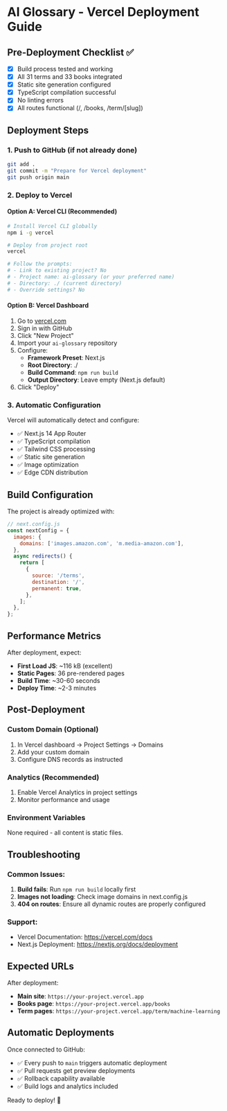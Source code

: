 # AI Glossary - Vercel Deployment Guide

## Pre-Deployment Checklist ✅

- [x] Build process tested and working
- [x] All 31 terms and 33 books integrated
- [x] Static site generation configured
- [x] TypeScript compilation successful
- [x] No linting errors
- [x] All routes functional (/, /books, /term/[slug])

## Deployment Steps

### 1. Push to GitHub (if not already done)
```bash
git add .
git commit -m "Prepare for Vercel deployment"
git push origin main
```

### 2. Deploy to Vercel

#### Option A: Vercel CLI (Recommended)
```bash
# Install Vercel CLI globally
npm i -g vercel

# Deploy from project root
vercel

# Follow the prompts:
# - Link to existing project? No
# - Project name: ai-glossary (or your preferred name)
# - Directory: ./ (current directory)
# - Override settings? No
```

#### Option B: Vercel Dashboard
1. Go to [vercel.com](https://vercel.com)
2. Sign in with GitHub
3. Click "New Project"
4. Import your `ai-glossary` repository
5. Configure:
   - **Framework Preset**: Next.js
   - **Root Directory**: ./
   - **Build Command**: `npm run build`
   - **Output Directory**: Leave empty (Next.js default)
6. Click "Deploy"

### 3. Automatic Configuration

Vercel will automatically detect and configure:
- ✅ Next.js 14 App Router
- ✅ TypeScript compilation
- ✅ Tailwind CSS processing
- ✅ Static site generation
- ✅ Image optimization
- ✅ Edge CDN distribution

## Build Configuration

The project is already optimized with:

```javascript
// next.config.js
const nextConfig = {
  images: {
    domains: ['images.amazon.com', 'm.media-amazon.com'],
  },
  async redirects() {
    return [
      {
        source: '/terms',
        destination: '/',
        permanent: true,
      },
    ];
  },
};
```

## Performance Metrics

After deployment, expect:
- **First Load JS**: ~116 kB (excellent)
- **Static Pages**: 36 pre-rendered pages
- **Build Time**: ~30-60 seconds
- **Deploy Time**: ~2-3 minutes

## Post-Deployment

### Custom Domain (Optional)
1. In Vercel dashboard → Project Settings → Domains
2. Add your custom domain
3. Configure DNS records as instructed

### Analytics (Recommended)
1. Enable Vercel Analytics in project settings
2. Monitor performance and usage

### Environment Variables
None required - all content is static files.

## Troubleshooting

### Common Issues:
1. **Build fails**: Run `npm run build` locally first
2. **Images not loading**: Check image domains in next.config.js
3. **404 on routes**: Ensure all dynamic routes are properly configured

### Support:
- Vercel Documentation: https://vercel.com/docs
- Next.js Deployment: https://nextjs.org/docs/deployment

## Expected URLs

After deployment:
- **Main site**: `https://your-project.vercel.app`
- **Books page**: `https://your-project.vercel.app/books`
- **Term pages**: `https://your-project.vercel.app/term/machine-learning`

## Automatic Deployments

Once connected to GitHub:
- ✅ Every push to `main` triggers automatic deployment
- ✅ Pull requests get preview deployments
- ✅ Rollback capability available
- ✅ Build logs and analytics included

Ready to deploy! 🚀